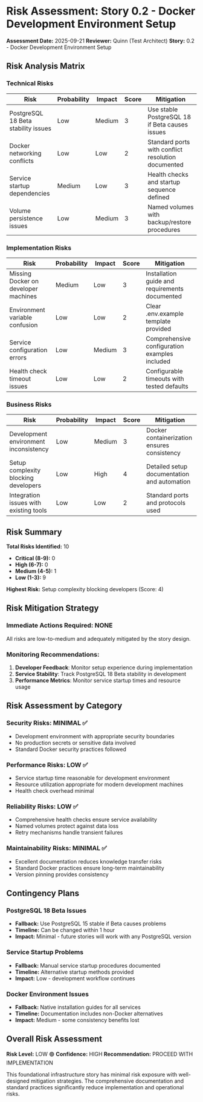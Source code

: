 # Risk Assessment: Story 0.2 - Docker Development Environment Setup

**Assessment Date:** 2025-09-21
**Reviewer:** Quinn (Test Architect)
**Story:** 0.2 - Docker Development Environment Setup

## Risk Analysis Matrix

### Technical Risks

| Risk | Probability | Impact | Score | Mitigation |
|------|-------------|--------|-------|------------|
| PostgreSQL 18 Beta stability issues | Low | Medium | 3 | Use stable PostgreSQL 18 if Beta causes issues |
| Docker networking conflicts | Low | Low | 2 | Standard ports with conflict resolution documented |
| Service startup dependencies | Medium | Low | 3 | Health checks and startup sequence defined |
| Volume persistence issues | Low | Medium | 3 | Named volumes with backup/restore procedures |

### Implementation Risks

| Risk | Probability | Impact | Score | Mitigation |
|------|-------------|--------|-------|------------|
| Missing Docker on developer machines | Medium | Low | 3 | Installation guide and requirements documented |
| Environment variable confusion | Low | Low | 2 | Clear .env.example template provided |
| Service configuration errors | Low | Medium | 3 | Comprehensive configuration examples included |
| Health check timeout issues | Low | Low | 2 | Configurable timeouts with tested defaults |

### Business Risks

| Risk | Probability | Impact | Score | Mitigation |
|------|-------------|--------|-------|------------|
| Development environment inconsistency | Low | Medium | 3 | Docker containerization ensures consistency |
| Setup complexity blocking developers | Low | High | 4 | Detailed setup documentation and automation |
| Integration issues with existing tools | Low | Low | 2 | Standard ports and protocols used |

## Risk Summary

**Total Risks Identified:** 10
- **Critical (8-9):** 0
- **High (6-7):** 0
- **Medium (4-5):** 1
- **Low (1-3):** 9

**Highest Risk:** Setup complexity blocking developers (Score: 4)

## Risk Mitigation Strategy

### Immediate Actions Required: NONE
All risks are low-to-medium and adequately mitigated by the story design.

### Monitoring Recommendations:
1. **Developer Feedback**: Monitor setup experience during implementation
2. **Service Stability**: Track PostgreSQL 18 Beta stability in development
3. **Performance Metrics**: Monitor service startup times and resource usage

## Risk Assessment by Category

### Security Risks: MINIMAL ✅
- Development environment with appropriate security boundaries
- No production secrets or sensitive data involved
- Standard Docker security practices followed

### Performance Risks: LOW ✅
- Service startup time reasonable for development environment
- Resource utilization appropriate for modern development machines
- Health check overhead minimal

### Reliability Risks: LOW ✅
- Comprehensive health checks ensure service availability
- Named volumes protect against data loss
- Retry mechanisms handle transient failures

### Maintainability Risks: MINIMAL ✅
- Excellent documentation reduces knowledge transfer risks
- Standard Docker practices ensure long-term maintainability
- Version pinning provides consistency

## Contingency Plans

### PostgreSQL 18 Beta Issues
- **Fallback:** Use PostgreSQL 15 stable if Beta causes problems
- **Timeline:** Can be changed within 1 hour
- **Impact:** Minimal - future stories will work with any PostgreSQL version

### Service Startup Problems
- **Fallback:** Manual service startup procedures documented
- **Timeline:** Alternative startup methods provided
- **Impact:** Low - development workflow continues

### Docker Environment Issues
- **Fallback:** Native installation guides for all services
- **Timeline:** Documentation includes non-Docker alternatives
- **Impact:** Medium - some consistency benefits lost

## Overall Risk Assessment

**Risk Level:** LOW 🟢
**Confidence:** HIGH
**Recommendation:** PROCEED WITH IMPLEMENTATION

This foundational infrastructure story has minimal risk exposure with well-designed mitigation strategies. The comprehensive documentation and standard practices significantly reduce implementation and operational risks.